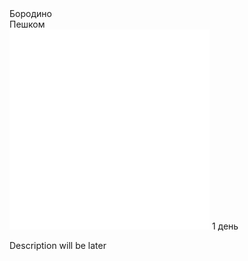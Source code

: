 
<link rel="stylesheet" href="../assets-custom/css/style-markdown.css">
<div class="cover-container" style="background-image: url('mozhaysk-kreml.jpg');">
	<div class="cover-text">
		<div class="cover-title">
            Бородино
        </div>
		<div class="cover-description">
			<div>
				Пешком
			</div>
			<div>
				<img class="cover-icon" loading="lazy" src="../assets-custom/icon_time.png" alt=""  />
				<span>1 день</span>
			</div>
		</div>
	</div>
</div>


Description will be later